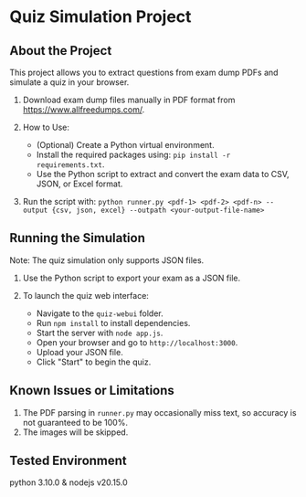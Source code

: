 Quiz Simulation Project
=======================

About the Project
-----------------
This project allows you to extract questions from exam dump PDFs and simulate a quiz in your browser.

1. Download exam dump files manually in PDF format from https://www.allfreedumps.com/.

2. How to Use:
   - (Optional) Create a Python virtual environment.
   - Install the required packages using: `pip install -r requirements.txt`.
   - Use the Python script to extract and convert the exam data to CSV, JSON, or Excel format.

3. Run the script with:
   `python runner.py <pdf-1> <pdf-2> <pdf-n> --output {csv, json, excel} --outpath <your-output-file-name>`


Running the Simulation
----------------------

Note: The quiz simulation only supports JSON files.

1. Use the Python script to export your exam as a JSON file.

2. To launch the quiz web interface:
   - Navigate to the `quiz-webui` folder.
   - Run `npm install` to install dependencies.
   - Start the server with `node app.js`.
   - Open your browser and go to `http://localhost:3000`.
   - Upload your JSON file.
   - Click "Start" to begin the quiz.

Known Issues or Limitations
---------------------------
1. The PDF parsing in `runner.py` may occasionally miss text, so accuracy is not guaranteed to be 100%.
2. The images will be skipped.

Tested Environment
------------------
python 3.10.0 & nodejs v20.15.0
